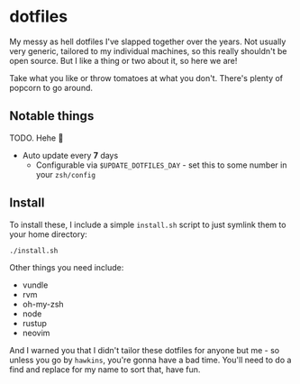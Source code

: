 # dotfiles

My messy as hell dotfiles I've slapped together over the years.
Not usually very generic, tailored to my individual machines, so this really shouldn't be open source.
But I like a thing or two about it, so here we are!

Take what you like or throw tomatoes at what you don't.
There's plenty of popcorn to go around.

## Notable things

TODO. Hehe :slightly_smiling_face:

- Auto update every **7** days
  - Configurable via `$UPDATE_DOTFILES_DAY` - set this to some number in your `zsh/config`

## Install

To install these, I include a simple `install.sh` script to just symlink them to your home directory:

```bash
./install.sh
```

Other things you need include:

- vundle
- rvm
- oh-my-zsh
- node
- rustup
- neovim

And I warned you that I didn't tailor these dotfiles for anyone but me - so unless you go by `hawkins`, you're gonna have a bad time.
You'll need to do a find and replace for my name to sort that, have fun.

